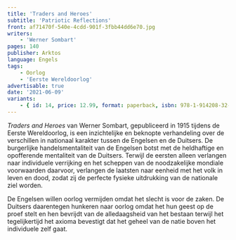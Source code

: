 ```yaml
---
title: 'Traders and Heroes'
subtitle: 'Patriotic Reflections'
front: af71470f-540e-4cdd-901f-3fbb44dd6e70.jpg
writers:
    - 'Werner Sombart'
pages: 140
publisher: Arktos
language: Engels
tags:
    - Oorlog
    - 'Eerste Wereldoorlog'
advertisable: true
date: '2021-06-09'
variants:
    - { id: 14, price: 12.99, format: paperback, isbn: 978-1-914208-32-4 }
---
```


*Traders and Heroes* van Werner Sombart, gepubliceerd in 1915 tijdens de Eerste Wereldoorlog, is een inzichtelijke en beknopte verhandeling over de verschillen in nationaal karakter tussen de Engelsen en de Duitsers. De burgerlijke handelsmentaliteit van de Engelsen botst met de heldhaftige en opofferende mentaliteit van de Duitsers. Terwijl de eersten alleen verlangen naar individuele verrijking en het scheppen van de noodzakelijke mondiale voorwaarden daarvoor, verlangen de laatsten naar eenheid met het volk in leven en dood, zodat zij de perfecte fysieke uitdrukking van de nationale ziel worden.

De Engelsen willen oorlog vermijden omdat het slecht is voor de zaken. De Duitsers daarentegen hunkeren naar oorlog omdat het hun geest op de proef stelt en hen bevrijdt van de alledaagsheid van het bestaan terwijl het tegelijkertijd het axioma bevestigt dat het geheel van de natie boven het individuele zelf gaat.
